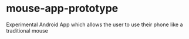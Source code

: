 # mouse-app-prototype
Experimental Android App which allows the user to use their phone like a traditional mouse

